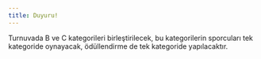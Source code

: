 ```yaml
---
title: Duyuru!
---
```

Turnuvada B ve C kategorileri birleştirilecek, bu kategorilerin sporcuları tek kategoride oynayacak, ödüllendirme de tek kategoride yapılacaktır.
